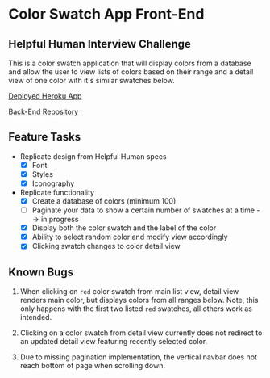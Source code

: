 # Color Swatch App Front-End
## Helpful Human Interview Challenge

This is a color swatch application that will display colors from a database and allow the user to view lists of colors based on their range and a detail view of one color with it's similar swatches below.

[Deployed Heroku App](https://color-swatch-app.herokuapp.com/)

[Back-End Repository](https://github.com/helpful-human-challenge/back-end)

## Feature Tasks

* Replicate design from Helpful Human specs
  - [x] Font
  - [x] Styles
  - [x] Iconography

* Replicate functionality
  - [x] Create a database of colors (minimum 100)
  - [ ] Paginate your data to show a certain number of swatches at a time --> in progress
  - [x] Display both the color swatch and the label of the color
  - [x] Ability to select random color and modify view accordingly
  - [x] Clicking swatch changes to color detail view

## Known Bugs

1. When clicking on `red` color swatch from main list view, detail view renders main color, but displays colors from all ranges below. Note, this only happens with the first two listed `red` swatches, all others work as intended.

2. Clicking on a color swatch from detail view currently does not redirect to an updated detail view featuring recently selected color.

3. Due to missing pagination implementation, the vertical navbar does not reach bottom of page when scrolling down.
